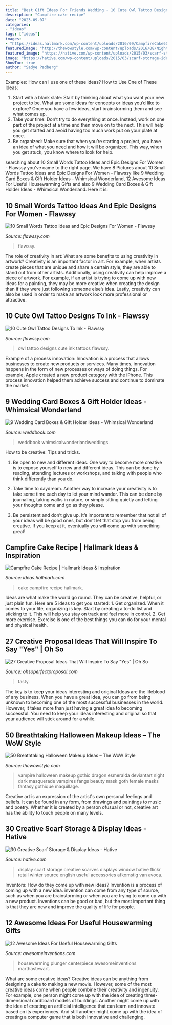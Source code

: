 ```yaml
---
title: "Best Gift Ideas For Friends Wedding - 10 Cute Owl Tattoo Designs To Ink"
description: "Campfire cake recipe"
date: "2023-09-07"
categories:
- "ideas"
tags: ["ideas"]
images:
- "https://ideas.hallmark.com/wp-content/uploads/2016/09/CampfireCake600x600.jpg"
featuredImage: "http://thewowstyle.com/wp-content/uploads/2016/08/Night-of-the-Dragon-Ghotic-Halloween-Makeup.jpg"
featured_image: "https://hative.com/wp-content/uploads/2015/03/scarf-storage-ideas/28-creative-scarf-storage-and-display-ideas.jpg"
image: "https://hative.com/wp-content/uploads/2015/03/scarf-storage-ideas/28-creative-scarf-storage-and-display-ideas.jpg"
ShowToc: true
author: "Sadye Padberg"
---
```



Examples: How can I use one of these ideas?
How to Use One of These Ideas: 
1. Start with a blank slate: Start by thinking about what you want your new project to be. What are some ideas for concepts or ideas you’d like to explore? Once you have a few ideas, start brainstorming them and see what comes up. 
2. Take your time: Don’t try to do everything at once. Instead, work on one part of the project at a time and then move on to the next. This will help you get started and avoid having too much work put on your plate at once. 
3. Be organized: Make sure that when you’re starting a project, you have an idea of what you need and how it will be organized. This way, when you get stuck, you know where to look for help. 

	

		
searching about 10 Small Words Tattoo Ideas and Epic Designs For Women - Flawssy you've came to the right page. We have 8 Pictures about 10 Small Words Tattoo Ideas and Epic Designs For Women - Flawssy like 9 Wedding Card Boxes &amp; Gift Holder Ideas - Whimsical Wonderland, 12 Awesome Ideas For Useful Housewarming Gifts and also 9 Wedding Card Boxes &amp; Gift Holder Ideas - Whimsical Wonderland. Here it is:
		
    
## 10 Small Words Tattoo Ideas And Epic Designs For Women - Flawssy

<img loading=lazy src="http://flawssy.com/wp-content/uploads/2016/06/Small-Meaningful-Word-Tattoos.jpg" onerror="this.onerror=null;this.src='https://tse3.mm.bing.net/th?id=OIP.2f66FyAdRLpezeWj_fsk4QHaJ4&amp;pid=15.1';" alt="10 Small Words Tattoo Ideas and Epic Designs For Women - Flawssy">

_Source: flawssy.com_

>flawssy. 

	

The role of creativity in art: What are some benefits to using creativity in artwork?
Creativity is an important factor in art. For example, when artists create pieces that are unique and share a certain style, they are able to stand out from other artists. Additionally, using creativity can help improve a piece of artwork. For example, if an artist is trying to come up with new ideas for a painting, they may be more creative when creating the design than if they were just following someone else’s idea. Lastly, creativity can also be used in order to make an artwork look more professional or attractive.

    
## 10 Cute Owl Tattoo Designs To Ink - Flawssy

<img loading=lazy src="http://flawssy.com/wp-content/uploads/2016/06/Small-Owl-Tattoo-Designs.jpg" onerror="this.onerror=null;this.src='https://tse3.mm.bing.net/th?id=OIP.FGU_Xeho7diCw1woC4VWkgHaJ4&amp;pid=15.1';" alt="10 Cute Owl Tattoo Designs To Ink - Flawssy">

_Source: flawssy.com_

>owl tattoo designs cute ink tattoos flawssy. 

	

Example of a process innovation:
Innovation is a process that allows businesses to create new products or services. Many times, innovation happens in the form of new processes or ways of doing things. For example, Apple created a new product category with the iPhone. This process innovation helped them achieve success and continue to dominate the market.

    
## 9 Wedding Card Boxes &amp; Gift Holder Ideas - Whimsical Wonderland

<img loading=lazy src="http://s3.weddbook.com/t1/2/4/5/2452836/9-wedding-card-boxes-gift-holder-ideas-whimsical-wonderland.jpg" onerror="this.onerror=null;this.src='https://tse4.mm.bing.net/th?id=OIP.enLdoo2jj5QbzHGMgE7d5QHaLH&amp;pid=15.1';" alt="9 Wedding Card Boxes &amp; Gift Holder Ideas - Whimsical Wonderland">

_Source: weddbook.com_

>weddbook whimsicalwonderlandweddings. 

	

How to be creative: Tips and tricks.
1. Be open to new and different ideas. One way to become more creative is to expose yourself to new and different ideas. This can be done by reading, attending lectures or workshops, and talking with people who think differently than you do.
2. Take time to daydream. Another way to increase your creativity is to take some time each day to let your mind wander. This can be done by journaling, taking walks in nature, or simply sitting quietly and letting your thoughts come and go as they please.

3. Be persistent and don’t give up. It’s important to remember that not all of your ideas will be good ones, but don’t let that stop you from being creative. If you keep at it, eventually you will come up with something great!

    
## Campfire Cake Recipe | Hallmark Ideas &amp; Inspiration

<img loading=lazy src="https://ideas.hallmark.com/wp-content/uploads/2016/09/CampfireCake600x600.jpg" onerror="this.onerror=null;this.src='https://tse4.mm.bing.net/th?id=OIP.8ehZCUc1ZrEO-NeHZj_6AQHaHa&amp;pid=15.1';" alt="Campfire Cake Recipe | Hallmark Ideas &amp; Inspiration">

_Source: ideas.hallmark.com_

>cake campfire recipe hallmark. 

	

Ideas are what make the world go round. They can be creative, helpful, or just plain fun. Here are 5 ideas to get you started: 1. Get organized. When it comes to your life, organizing is key. Start by creating a to-do list and sticking to it. This will help you stay on track and feel more in control. 2. Get more exercise. Exercise is one of the best things you can do for your mental and physical health.

    
## 27 Creative Proposal Ideas That Will Inspire To Say &quot;Yes&quot; | Oh So

<img loading=lazy src="https://ohsoperfectproposal.com/wp-content/uploads/2017/10/creative-proposal-ideas-cupcake-taste-surprise-lynxplanner-via-instagram.jpg" onerror="this.onerror=null;this.src='https://tse3.mm.bing.net/th?id=OIP.EDe5Brm2adIiryuoW0OZbQHaLG&amp;pid=15.1';" alt="27 Creative Proposal Ideas That Will Inspire To Say &quot;Yes&quot; | Oh So">

_Source: ohsoperfectproposal.com_

>tasty. 

	

The key is to keep your ideas interesting and original
Ideas are the lifeblood of any business. When you have a great idea, you can go from being unknown to becoming one of the most successful businesses in the world. However, it takes more than just having a great idea to becoming successful. You need to keep your ideas interesting and original so that your audience will stick around for a while.

    
## 50 Breathtaking Halloween Makeup Ideas – The WoW Style

<img loading=lazy src="http://thewowstyle.com/wp-content/uploads/2016/08/Night-of-the-Dragon-Ghotic-Halloween-Makeup.jpg" onerror="this.onerror=null;this.src='https://tse4.mm.bing.net/th?id=OIP.-G1_Cq0dgXYshIX47m2mzgHaLd&amp;pid=15.1';" alt="50 Breathtaking Halloween Makeup Ideas – The WoW Style">

_Source: thewowstyle.com_

>vampire halloween makeup gothic dragon esmeralda deviantart night dark masquerade vampires fangs beauty mask goth female masks fantasy gothique maquillage. 

	

Creative art is an expression of the artist's own personal feelings and beliefs. It can be found in any form, from drawings and paintings to music and poetry. Whether it is created by a person ofusual or not, creative art has the ability to touch people on many levels.

    
## 30 Creative Scarf Storage &amp; Display Ideas - Hative

<img loading=lazy src="https://hative.com/wp-content/uploads/2015/03/scarf-storage-ideas/28-creative-scarf-storage-and-display-ideas.jpg" onerror="this.onerror=null;this.src='https://tse4.mm.bing.net/th?id=OIP.tHcBPHAZqT_1oE7QXYolywHaJ4&amp;pid=15.1';" alt="30 Creative Scarf Storage &amp; Display Ideas - Hative">

_Source: hative.com_

>display scarf storage creative scarves displays window hative flickr retail winter source english useful accessories afkomstig van avoca. 

	

Inventors: How do they come up with new ideas?
Invention is a process of coming up with a new idea. invention can come from any type of source, such as when you are brainstorming or when you are trying to come up with a new product. Inventions can be good or bad, but the most important thing is that they are new and improve the quality of life for people.

    
## 12 Awesome Ideas For Useful Housewarming Gifts

<img loading=lazy src="https://www.awesomeinventions.com/wp-content/uploads/2016/01/Sipmi.jpg" onerror="this.onerror=null;this.src='https://tse2.mm.bing.net/th?id=OIP.E5AZcUlbrJQIxx7t-TFdMAHaJ4&amp;pid=15.1';" alt="12 Awesome Ideas For Useful Housewarming Gifts">

_Source: awesomeinventions.com_

>housewarming plunger centerpiece awesomeinventions marthastewart. 

	

What are some creative ideas?
Creative ideas can be anything from designing a cake to making a new movie. However, some of the most creative ideas come when people combine their creativity and ingenuity. For example, one person might come up with the idea of creating three-dimensional cardboard models of buildings. Another might come up with the idea of creating an artificial intelligence that can learn and innovate based on its experiences. And still another might come up with the idea of creating a computer game that is both innovative and challenging.

